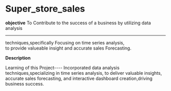 # Super_store_sales

**objective**
To Contribute to the success of a business by utilizing data analysis<br><hr>
techniques,specifically Focusing on time series analysis,<br> to provide
valueable insight and accurate sales Forecasting.

**Description**



Learning of this Project----
Incorporated data analysis techniques,specializing in time
series analysis, to deliver valuable insights, accurate sales forecasting,
and interactive dashboard creation,driving business success.
